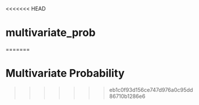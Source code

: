 <<<<<<< HEAD
# multivariate_prob
=======
# Multivariate Probability
>>>>>>> eb1c0f93d156ce747d976a0c95dd86710b1286e6
